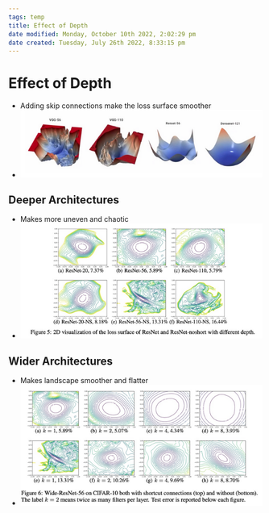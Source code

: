 ```yaml
---
tags: temp
title: Effect of Depth
date modified: Monday, October 10th 2022, 2:02:29 pm
date created: Tuesday, July 26th 2022, 8:33:15 pm
---
```


# Effect of Depth
- Adding skip connections make the loss surface smoother
- ![im](images/Pasted%20image%2020220306132740.png)

## Deeper Architectures
- Makes more uneven and chaotic
- ![im](images/Pasted%20image%2020220306132843.png)

## Wider Architectures
- Makes landscape smoother and flatter
- ![im](images/Pasted%20image%2020220306132940.png)


